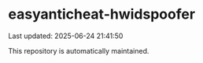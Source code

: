 # easyanticheat-hwidspoofer

Last updated: 2025-06-24 21:41:50

This repository is automatically maintained.
